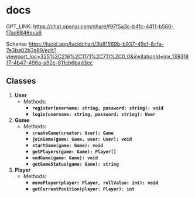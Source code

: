 # docs

GPT_LINK: <https://chat.openai.com/share/f97f5a3c-b4fc-4411-b560-f7ad6846eca6>

Schema: <https://lucid.app/lucidchart/3b81569b-b937-49cf-8cfa-7e3ba02b3a89/edit?viewport_loc=325%2C216%2C1171%2C711%2C0_0&invitationId=inv_13931817-4b47-496a-a92c-811cb6bad3ec>

## Classes

1. **User**
    - Methods:
        - **`register(username: string, password: string): void`**
        - **`login(username: string, password: string): User`**
2. **Game**
    - Methods:
        - **`createGame(creator: User): Game`**
        - **`joinGame(game: Game, user: User): void`**
        - **`startGame(game: Game): void`**
        - **`getPlayers(game: Game): Player[]`**
        - **`endGame(game: Game): void`**
        - **`getGameStatus(game: Game): string`**
3. **Player**
    - Methods:
        - **`movePlayer(player: Player, rollValue: int): void`**
        - **`getCurrentPosition(player: Player): int`**
